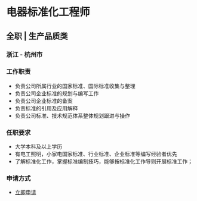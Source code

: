 
# 电器标准化工程师
## 全职  |  生产品质类
### 浙江 - 杭州市

### 工作职责
- 负责公司所属行业的国家标准、国际标准收集与整理
- 负责公司企业标准的规划与编写工作
- 负责公司企业标准的备案
- 负责标准的引用及应用解释
- 负责公司标准、技术规范体系整体规划跟进与操作
### 任职要求
- 大学本科及以上学历
- 有电工照明，小家电国家标准、行业标准、企业标准等编写经验者优先
- 了解标准化工作，掌握标准编制技巧，能够按标准化工作导则开展标准工作；
### 申请方式
- <a href="mailto:hr@tuya.com?subject=求职简历-电器标准化工程师-来自GitHub">立即申请</a>